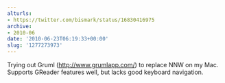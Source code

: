 ```yaml
---
alturls:
- https://twitter.com/bismark/status/16830416975
archive:
- 2010-06
date: '2010-06-23T06:19:33+00:00'
slug: '1277273973'
---
```


Trying out Gruml (http://www.grumlapp.com/) to replace NNW on my Mac.  Supports GReader features well, but lacks good keyboard navigation.

